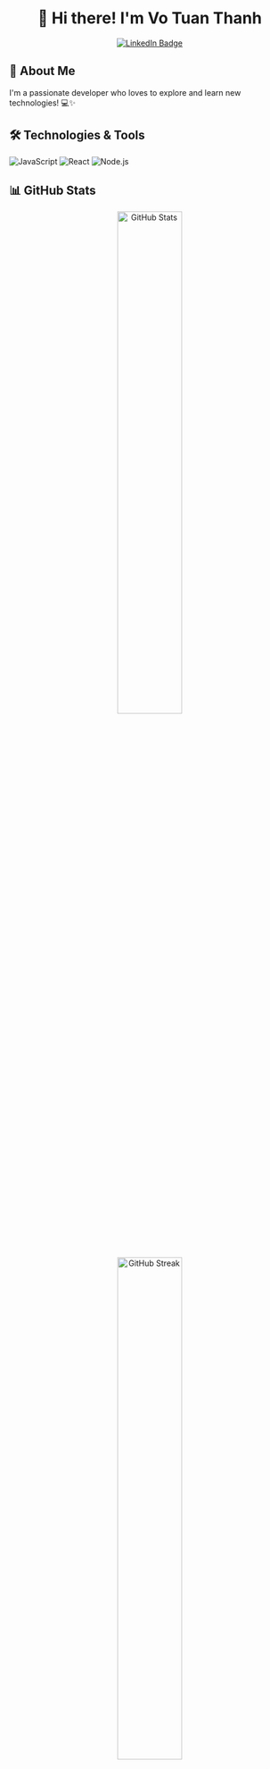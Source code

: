 <h1 align="center">👋 Hi there! I'm Vo Tuan Thanh </h1>

<p align="center">
  <a href="https://www.linkedin.com/in/vtthanh04/">
    <img src="https://img.shields.io/badge/LinkedIn-blue?style=for-the-badge&logo=linkedin&logoColor=white" alt="LinkedIn Badge"/>
  </a>
</p>

## 🚀 About Me

I'm a passionate developer who loves to explore and learn new technologies! 💻✨

## 🛠️ Technologies & Tools
![JavaScript](https://img.shields.io/badge/JavaScript-F7DF1E?style=for-the-badge&logo=javascript&logoColor=black)
![React](https://img.shields.io/badge/React-61DAFB?style=for-the-badge&logo=react&logoColor=black)
![Node.js](https://img.shields.io/badge/Node.js-43853D?style=for-the-badge&logo=node.js&logoColor=white)

## 📊 GitHub Stats

<div align="center">
  <img src="https://github-readme-stats.vercel.app/api?username=Azzurriii&theme=ocean_dark&hide_border=false&show_icons=true&include_all_commits=true&count_private=true" alt="GitHub Stats" width="48%"/>
  <br/>
  <img src="https://github-readme-streak-stats.herokuapp.com/?user=Azzurriii&theme=nightowl&hide_border=false" alt="GitHub Streak" width="48%"/>
</div>

## 🏆 GitHub Trophies

<div align="center">
  <img src="https://github-profile-trophy.vercel.app/?username=Azzurriii&theme=radical&no-frame=true&no-bg=true&column=4&margin-w=15&margin-h=15" alt="GitHub Trophies"/>
</div>
